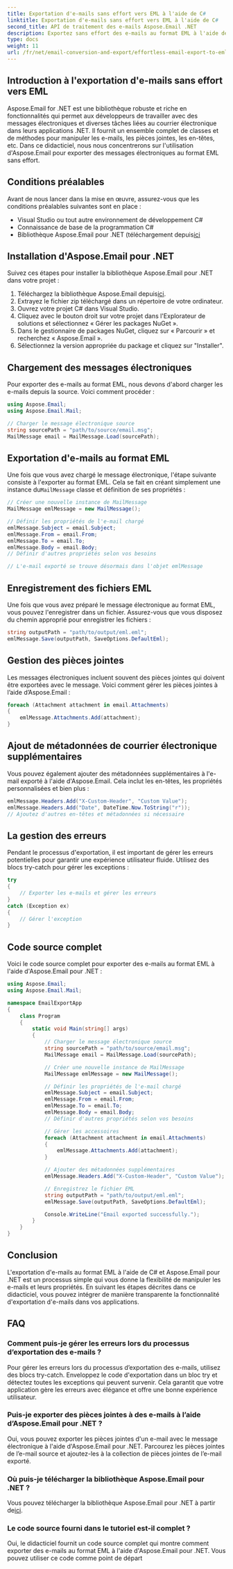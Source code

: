 ```yaml
---
title: Exportation d'e-mails sans effort vers EML à l'aide de C#
linktitle: Exportation d'e-mails sans effort vers EML à l'aide de C#
second_title: API de traitement des e-mails Aspose.Email .NET
description: Exportez sans effort des e-mails au format EML à l'aide de C# et Aspose.Email pour .NET. Apprenez étape par étape avec des exemples de code source.
type: docs
weight: 11
url: /fr/net/email-conversion-and-export/effortless-email-export-to-eml-using-csharp/
---
```


## Introduction à l'exportation d'e-mails sans effort vers EML

Aspose.Email for .NET est une bibliothèque robuste et riche en fonctionnalités qui permet aux développeurs de travailler avec des messages électroniques et diverses tâches liées au courrier électronique dans leurs applications .NET. Il fournit un ensemble complet de classes et de méthodes pour manipuler les e-mails, les pièces jointes, les en-têtes, etc. Dans ce didacticiel, nous nous concentrerons sur l'utilisation d'Aspose.Email pour exporter des messages électroniques au format EML sans effort.

## Conditions préalables

Avant de nous lancer dans la mise en œuvre, assurez-vous que les conditions préalables suivantes sont en place :

- Visual Studio ou tout autre environnement de développement C#
- Connaissance de base de la programmation C#
-  Bibliothèque Aspose.Email pour .NET (téléchargement depuis[ici](https://downloads.aspose.com/email/net)

## Installation d'Aspose.Email pour .NET

Suivez ces étapes pour installer la bibliothèque Aspose.Email pour .NET dans votre projet :

1.  Téléchargez la bibliothèque Aspose.Email depuis[ici](https://releases.aspose.com/email/net).
2. Extrayez le fichier zip téléchargé dans un répertoire de votre ordinateur.
3. Ouvrez votre projet C# dans Visual Studio.
4. Cliquez avec le bouton droit sur votre projet dans l'Explorateur de solutions et sélectionnez « Gérer les packages NuGet ».
5. Dans le gestionnaire de packages NuGet, cliquez sur « Parcourir » et recherchez « Aspose.Email ».
6. Sélectionnez la version appropriée du package et cliquez sur "Installer".

## Chargement des messages électroniques

Pour exporter des e-mails au format EML, nous devons d'abord charger les e-mails depuis la source. Voici comment procéder :

```csharp
using Aspose.Email;
using Aspose.Email.Mail;

// Charger le message électronique source
string sourcePath = "path/to/source/email.msg";
MailMessage email = MailMessage.Load(sourcePath);
```

## Exportation d'e-mails au format EML

 Une fois que vous avez chargé le message électronique, l'étape suivante consiste à l'exporter au format EML. Cela se fait en créant simplement une instance du`MailMessage` classe et définition de ses propriétés :

```csharp
// Créer une nouvelle instance de MailMessage
MailMessage emlMessage = new MailMessage();

// Définir les propriétés de l'e-mail chargé
emlMessage.Subject = email.Subject;
emlMessage.From = email.From;
emlMessage.To = email.To;
emlMessage.Body = email.Body;
// Définir d'autres propriétés selon vos besoins

// L'e-mail exporté se trouve désormais dans l'objet emlMessage
```

## Enregistrement des fichiers EML

Une fois que vous avez préparé le message électronique au format EML, vous pouvez l'enregistrer dans un fichier. Assurez-vous que vous disposez du chemin approprié pour enregistrer les fichiers :

```csharp
string outputPath = "path/to/output/eml.eml";
emlMessage.Save(outputPath, SaveOptions.DefaultEml);
```

## Gestion des pièces jointes

Les messages électroniques incluent souvent des pièces jointes qui doivent être exportées avec le message. Voici comment gérer les pièces jointes à l’aide d’Aspose.Email :

```csharp
foreach (Attachment attachment in email.Attachments)
{
    emlMessage.Attachments.Add(attachment);
}
```

## Ajout de métadonnées de courrier électronique supplémentaires

Vous pouvez également ajouter des métadonnées supplémentaires à l'e-mail exporté à l'aide d'Aspose.Email. Cela inclut les en-têtes, les propriétés personnalisées et bien plus :

```csharp
emlMessage.Headers.Add("X-Custom-Header", "Custom Value");
emlMessage.Headers.Add("Date", DateTime.Now.ToString("r"));
// Ajoutez d'autres en-têtes et métadonnées si nécessaire
```

## La gestion des erreurs

Pendant le processus d'exportation, il est important de gérer les erreurs potentielles pour garantir une expérience utilisateur fluide. Utilisez des blocs try-catch pour gérer les exceptions :

```csharp
try
{
    // Exporter les e-mails et gérer les erreurs
}
catch (Exception ex)
{
    // Gérer l'exception
}
```

## Code source complet

Voici le code source complet pour exporter des e-mails au format EML à l'aide d'Aspose.Email pour .NET :

```csharp
using Aspose.Email;
using Aspose.Email.Mail;

namespace EmailExportApp
{
    class Program
    {
        static void Main(string[] args)
        {
            // Charger le message électronique source
            string sourcePath = "path/to/source/email.msg";
            MailMessage email = MailMessage.Load(sourcePath);

            // Créer une nouvelle instance de MailMessage
            MailMessage emlMessage = new MailMessage();

            // Définir les propriétés de l'e-mail chargé
            emlMessage.Subject = email.Subject;
            emlMessage.From = email.From;
            emlMessage.To = email.To;
            emlMessage.Body = email.Body;
            // Définir d'autres propriétés selon vos besoins

            // Gérer les accessoires
            foreach (Attachment attachment in email.Attachments)
            {
                emlMessage.Attachments.Add(attachment);
            }

            // Ajouter des métadonnées supplémentaires
            emlMessage.Headers.Add("X-Custom-Header", "Custom Value");

            // Enregistrez le fichier EML
            string outputPath = "path/to/output/eml.eml";
            emlMessage.Save(outputPath, SaveOptions.DefaultEml);

            Console.WriteLine("Email exported successfully.");
        }
    }
}
```

## Conclusion

L'exportation d'e-mails au format EML à l'aide de C# et Aspose.Email pour .NET est un processus simple qui vous donne la flexibilité de manipuler les e-mails et leurs propriétés. En suivant les étapes décrites dans ce didacticiel, vous pouvez intégrer de manière transparente la fonctionnalité d'exportation d'e-mails dans vos applications.

## FAQ

### Comment puis-je gérer les erreurs lors du processus d’exportation des e-mails ?

Pour gérer les erreurs lors du processus d’exportation des e-mails, utilisez des blocs try-catch. Enveloppez le code d'exportation dans un bloc try et détectez toutes les exceptions qui peuvent survenir. Cela garantit que votre application gère les erreurs avec élégance et offre une bonne expérience utilisateur.

### Puis-je exporter des pièces jointes à des e-mails à l’aide d’Aspose.Email pour .NET ?

Oui, vous pouvez exporter les pièces jointes d'un e-mail avec le message électronique à l'aide d'Aspose.Email pour .NET. Parcourez les pièces jointes de l’e-mail source et ajoutez-les à la collection de pièces jointes de l’e-mail exporté.

### Où puis-je télécharger la bibliothèque Aspose.Email pour .NET ?

 Vous pouvez télécharger la bibliothèque Aspose.Email pour .NET à partir de[ici](https://downloads.aspose.com/email/net).

### Le code source fourni dans le tutoriel est-il complet ?

Oui, le didacticiel fournit un code source complet qui montre comment exporter des e-mails au format EML à l'aide d'Aspose.Email pour .NET. Vous pouvez utiliser ce code comme point de départ